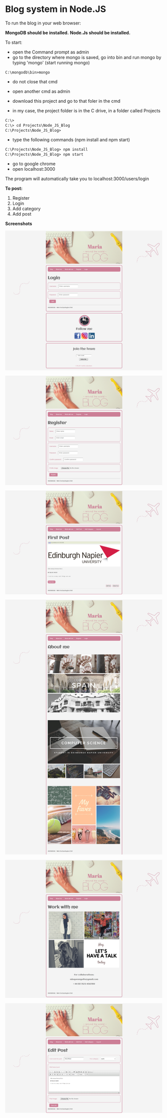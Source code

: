 # Blog system in Node.JS

To run the blog in your web browser:


**MongoDB should be installed.**
**Node.Js should be installed.**

To start:
- open the Command prompt as admin
- go to the directory where mongo is saved, go into bin and run mongo by typing 'mongo' (start running mongo) 
```
C:\mongodb\bin>mongo
```
- do not close that cmd

- open another cmd as admin
- download this project and go to that foler in the cmd
- in my case, the project folder is in the C drive, in a folder called Projects
```
C:\>
C:\> cd Projects\Node_JS_Blog
C:\Projects\Node_JS_Blog>
```
- type the following commands (npm install and npm start)

```
C:\Projects\Node_JS_Blog> npm install
C:\Projects\Node_JS_Blog> npm start
```

- go to google chrome 
- open localhost:3000

The program will automatically take you to localhost:3000/users/login

**To post:**
1. Register
2. Login
3. Add category
4. Add post



**Screenshots**

![Screenshot](screenshots/login.png)

![Screenshot](screenshots/register.png)

![Screenshot](screenshots/blog.png)

![Screenshot](screenshots/aboutme.png)

![Screenshot](screenshots/workwithme.png)

![Screenshot](screenshots/editpost.png)
